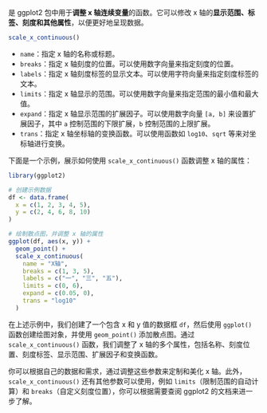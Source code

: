  是 ggplot2 包中用于**调整 x 轴连续变量**的函数。它可以修改 x 轴的**显示范围、标签、刻度和其他属性**，以便更好地呈现数据。
```R
scale_x_continuous()
```
- `name`：指定 x 轴的名称或标题。
- `breaks`：指定 x 轴刻度的位置。可以使用数字向量来指定刻度的位置。
- `labels`：指定 x 轴刻度标签的显示文本。可以使用字符向量来指定刻度标签的文本。
- `limits`：指定 x 轴显示的范围。可以使用数字向量来指定范围的最小值和最大值。
- `expand`：指定 x 轴显示范围的扩展因子。可以使用数字向量 `[a, b]` 来设置扩展因子，其中 `a` 控制范围的下限扩展，`b` 控制范围的上限扩展。
- `trans`：指定 x 轴坐标轴的变换函数。可以使用函数如 `log10`、`sqrt` 等来对坐标轴进行变换。

下面是一个示例，展示如何使用 `scale_x_continuous()` 函数调整 x 轴的属性：
```R
library(ggplot2)

# 创建示例数据
df <- data.frame(
  x = c(1, 2, 3, 4, 5),
  y = c(2, 4, 6, 8, 10)
)

# 绘制散点图，并调整 x 轴的属性
ggplot(df, aes(x, y)) +
  geom_point() +
  scale_x_continuous(
    name = "X轴",
    breaks = c(1, 3, 5),
    labels = c("一", "三", "五"),
    limits = c(0, 6),
    expand = c(0.05, 0),
    trans = "log10"
  )
```

在上述示例中，我们创建了一个包含 x 和 y 值的数据框 `df`，然后使用 `ggplot()` 函数创建绘图对象，并使用 `geom_point()` 添加散点图。通过 `scale_x_continuous()` 函数，我们调整了 x 轴的多个属性，包括名称、刻度位置、刻度标签、显示范围、扩展因子和变换函数。

你可以根据自己的数据和需求，通过调整这些参数来定制和美化 x 轴。此外，`scale_x_continuous()` 还有其他参数可以使用，例如 `limits`（限制范围的自动计算）和 `breaks`（自定义刻度位置），你可以根据需要查阅 ggplot2 的文档来进一步了解。